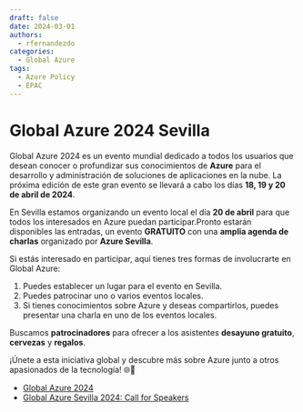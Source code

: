 ```yaml
---
draft: false
date: 2024-03-01
authors:
  - rfernandezdo
categories:
  - Global Azure
tags:
  - Azure Policy
  - EPAC  
---
```


# Global Azure 2024 Sevilla

Global Azure 2024 es un evento mundial dedicado a todos los usuarios que desean conocer o profundizar sus conocimientos de **Azure** para el desarrollo y administración de soluciones de aplicaciones en la nube. La próxima edición de este gran evento se llevará a cabo los días **18, 19 y 20 de abril de 2024**.

En Sevilla estamos organizando un evento local el día **20 de abril** para que todos los interesados en Azure puedan participar.Pronto estarán disponibles las entradas, un evento **GRATUITO** con una **amplia agenda de charlas** organizado por **Azure Sevilla**.

Si estás interesado en participar, aquí tienes tres formas de involucrarte en Global Azure:

1. Puedes establecer un lugar para el evento en Sevilla.
2. Puedes patrocinar uno o varios eventos locales.
3. Si tienes conocimientos sobre Azure y deseas compartirlos, puedes presentar una charla en uno de los eventos locales.

 Buscamos **patrocinadores** para ofrecer a los asistentes **desayuno gratuito**, **cervezas** y **regalos**.

¡Únete a esta iniciativa global y descubre más sobre Azure junto a otros apasionados de la tecnología! 🌐🔵

- [Global Azure 2024](https://globalazure.net/)
- [Global Azure Sevilla 2024: Call for Speakers](https://sessionize.com/global-azure-sevilla-2024/)
